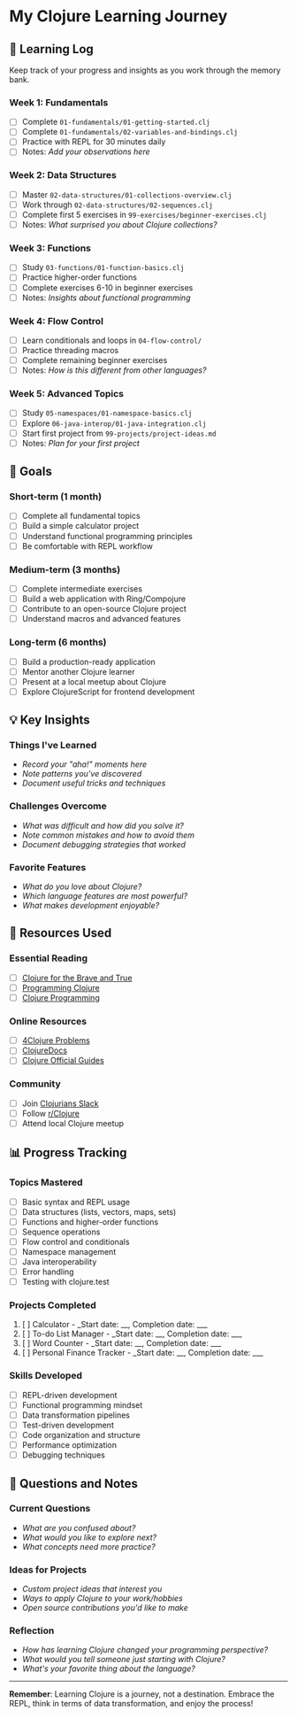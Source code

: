 # My Clojure Learning Journey

## 📅 Learning Log

Keep track of your progress and insights as you work through the memory bank.

### Week 1: Fundamentals
- [ ] Complete `01-fundamentals/01-getting-started.clj`
- [ ] Complete `01-fundamentals/02-variables-and-bindings.clj`
- [ ] Practice with REPL for 30 minutes daily
- [ ] Notes: _Add your observations here_

### Week 2: Data Structures
- [ ] Master `02-data-structures/01-collections-overview.clj`
- [ ] Work through `02-data-structures/02-sequences.clj`
- [ ] Complete first 5 exercises in `99-exercises/beginner-exercises.clj`
- [ ] Notes: _What surprised you about Clojure collections?_

### Week 3: Functions
- [ ] Study `03-functions/01-function-basics.clj`
- [ ] Practice higher-order functions
- [ ] Complete exercises 6-10 in beginner exercises
- [ ] Notes: _Insights about functional programming_

### Week 4: Flow Control
- [ ] Learn conditionals and loops in `04-flow-control/`
- [ ] Practice threading macros
- [ ] Complete remaining beginner exercises
- [ ] Notes: _How is this different from other languages?_

### Week 5: Advanced Topics
- [ ] Study `05-namespaces/01-namespace-basics.clj`
- [ ] Explore `06-java-interop/01-java-integration.clj`
- [ ] Start first project from `99-projects/project-ideas.md`
- [ ] Notes: _Plan for your first project_

## 🎯 Goals

### Short-term (1 month)
- [ ] Complete all fundamental topics
- [ ] Build a simple calculator project
- [ ] Understand functional programming principles
- [ ] Be comfortable with REPL workflow

### Medium-term (3 months)
- [ ] Complete intermediate exercises
- [ ] Build a web application with Ring/Compojure
- [ ] Contribute to an open-source Clojure project
- [ ] Understand macros and advanced features

### Long-term (6 months)
- [ ] Build a production-ready application
- [ ] Mentor another Clojure learner
- [ ] Present at a local meetup about Clojure
- [ ] Explore ClojureScript for frontend development

## 💡 Key Insights

### Things I've Learned
- _Record your "aha!" moments here_
- _Note patterns you've discovered_
- _Document useful tricks and techniques_

### Challenges Overcome
- _What was difficult and how did you solve it?_
- _Note common mistakes and how to avoid them_
- _Document debugging strategies that worked_

### Favorite Features
- _What do you love about Clojure?_
- _Which language features are most powerful?_
- _What makes development enjoyable?_

## 🔗 Resources Used

### Essential Reading
- [ ] [Clojure for the Brave and True](https://www.braveclojure.com/)
- [ ] [Programming Clojure](https://pragprog.com/titles/shcloj3/programming-clojure-third-edition/)
- [ ] [Clojure Programming](http://shop.oreilly.com/product/0636920013754.do)

### Online Resources
- [ ] [4Clojure Problems](http://www.4clojure.com/)
- [ ] [ClojureDocs](https://clojuredocs.org/)
- [ ] [Clojure Official Guides](https://clojure.org/guides/getting_started)

### Community
- [ ] Join [Clojurians Slack](http://clojurians.net/)
- [ ] Follow [r/Clojure](https://www.reddit.com/r/Clojure/)
- [ ] Attend local Clojure meetup

## 📊 Progress Tracking

### Topics Mastered
- [ ] Basic syntax and REPL usage
- [ ] Data structures (lists, vectors, maps, sets)
- [ ] Functions and higher-order functions
- [ ] Sequence operations
- [ ] Flow control and conditionals
- [ ] Namespace management
- [ ] Java interoperability
- [ ] Error handling
- [ ] Testing with clojure.test

### Projects Completed
1. [ ] Calculator - _Start date: __, Completion date: ___
2. [ ] To-do List Manager - _Start date: __, Completion date: ___
3. [ ] Word Counter - _Start date: __, Completion date: ___
4. [ ] Personal Finance Tracker - _Start date: __, Completion date: ___

### Skills Developed
- [ ] REPL-driven development
- [ ] Functional programming mindset
- [ ] Data transformation pipelines
- [ ] Test-driven development
- [ ] Code organization and structure
- [ ] Performance optimization
- [ ] Debugging techniques

## 🤔 Questions and Notes

### Current Questions
- _What are you confused about?_
- _What would you like to explore next?_
- _What concepts need more practice?_

### Ideas for Projects
- _Custom project ideas that interest you_
- _Ways to apply Clojure to your work/hobbies_
- _Open source contributions you'd like to make_

### Reflection
- _How has learning Clojure changed your programming perspective?_
- _What would you tell someone just starting with Clojure?_
- _What's your favorite thing about the language?_

---

**Remember**: Learning Clojure is a journey, not a destination. Embrace the REPL, think in terms of data transformation, and enjoy the process!

